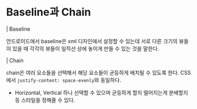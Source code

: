 # Baseline과 Chain

| Baseline

안드로이드에서 baseline은 xml 디자인에서 설정할 수 있는데 서로 다른 크기의 뷰들이 있을 때 각각의 뷰들이 일직선 상에 놓이게 만들 수 있는 것을 말한다.

| Chain

chain은 여러 요소들을 선택해서 해당 요소들이 균등하게 배치될 수 있도록 한다. CSS에서 `justify-content: space-evenly`와 동일하다.

- Horizontal, Vertical 하나 선택할 수 있으며 균등하게 할지 떨어지는게 분배할지 등 스타일을 정해줄 수 있다.